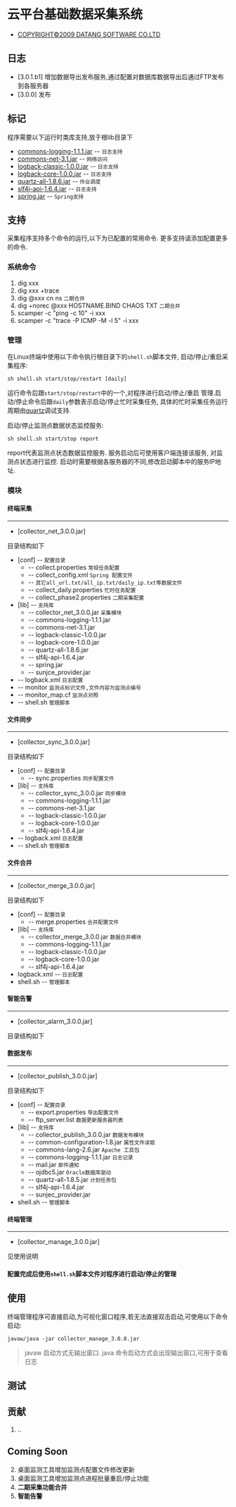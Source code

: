云平台基础数据采集系统
======================

* [COPYRIGHT©2009 DATANG SOFTWARE CO.LTD](http://www.cattsoft.com/)

日志
--------------
* [3.0.1.b1] 增加数据导出发布服务,通过配置对数据库数据导出后通过FTP发布到各服务器
* [3.0.0] 发布


标记
--------------

程序需要以下运行时类库支持,放于根lib目录下

* [commons-logging-1.1.1.jar](http://commons.apache.org/logging/) -- `日志支持`
* [commons-net-3.1.jar](http://commons.apache.org/net/) -- `网络访问`
* [logback-classic-1.0.0.jar](http://logback.qos.ch/) -- `日志支持`
* [logback-core-1.0.0.jar](http://logback.qos.ch/) -- `日志支持`
* [quartz-all-1.8.6.jar](http://quartz-scheduler.org/) -- `作业调度`
* [slf4j-api-1.6.4.jar](http://www.slf4j.org/) -- `日志支持`
* [spring.jar](http://www.springsource.org/) -- `Spring支持`


支持
-------

采集程序支持多个命令的运行,以下为已配置的常用命令.
更多支持请添加配置更多的命令.


### 系统命令

1.  dig xxx
2.  dig xxx +trace
3.  dig @xxx cn ns  `二期合并`
4.  dig +norec @xxx HOSTNAME.BIND CHAOS TXT `二期合并`
5.  scamper -c "ping -c 10" -i xxx
6.  scamper -c "trace -P ICMP -M -l 5" -i xxx

### 管理

在Linux终端中使用以下命令执行根目录下的`shell.sh`脚本文件,
启动/停止/重启采集程序:

    sh shell.sh start/stop/restart [daily]

运行命令后跟`start/stop/restart`中的一个,对程序进行启动/停止/重启
管理.启动/停止命令后跟`daily`参数表示启动/停止忙时采集任务,
具体的忙时采集任务运行周期由[quartz](http://quartz-scheduler.org/)调试支持.

启动/停止监测点数据状态监控服务:

    sh shell.sh start/stop report

report代表监测点状态数据监控服务.
服务启动后可使用客户端连接该服务,
对监测点状态进行监控.
启动时需要根据各服务器的不同,修改启动脚本中的服务IP地址.


### 模块

#### 终端采集
--------------
* [collector_net_3.0.0.jar]

目录结构如下

* [conf] -- `配置目录`
   * -- collect.properties  `常规任务配置`
   * -- collect_config.xml  `Spring 配置文件`
   * -- `其它all_url.txt/all_ip.txt/daily_ip.txt等数据文件`
   * -- collect_daily.properties  `忙时任务配置`
   * -- collect_phase2.properties `二期采集配置`
* [lib] -- `支持库`
   * -- collector_net_3.0.0.jar  `采集模块`
   * -- commons-logging-1.1.1.jar
   * -- commons-net-3.1.jar
   * -- logback-classic-1.0.0.jar
   * -- logback-core-1.0.0.jar
   * -- quartz-all-1.8.6.jar
   * -- slf4j-api-1.6.4.jar
   * -- spring.jar
   * -- sunjce_provider.jar
* -- logback.xml  `日志配置`
* -- monitor  `监测点标识文件,文件内容为监测点编号`
* -- monitor_map.cf  `监测点对照`
* -- shell.sh  `管理脚本`


#### 文件同步
--------------
* [collector_sync_3.0.0.jar]

目录结构如下

* [conf] -- `配置目录`
   * -- sync.properties  `同步配置文件`
* [lib] -- `支持库`
   * -- collector_sync_3.0.0.jar  `同步模块`
   * -- commons-logging-1.1.1.jar
   * -- commons-net-3.1.jar
   * -- logback-classic-1.0.0.jar
   * -- logback-core-1.0.0.jar
   * -- slf4j-api-1.6.4.jar
* -- logback.xml  `日志配置`
* -- shell.sh  `管理脚本`


#### 文件合并
--------------
* [collector_merge_3.0.0.jar]

目录结构如下

* [conf] -- `配置目录`
   * -- merge.properties  `合并配置文件`
* [lib] -- `支持库`
   * -- collector_merge_3.0.0.jar  `数据合并模块`
   * -- commons-logging-1.1.1.jar
   * -- logback-classic-1.0.0.jar
   * -- logback-core-1.0.0.jar
   * -- slf4j-api-1.6.4.jar
* logback.xml -- `日志配置`
* shell.sh -- `管理脚本`


#### 智能告警
--------------
* [collector_alarm_3.0.0.jar]

目录结构如下


#### 数据发布
--------------
* [collector_publish_3.0.0.jar]

目录结构如下

* [conf] -- `配置目录`
   * -- export.properties  `导出配置文件`
   * -- ftp_server.list  `数据更新服务器列表`
* [lib] -- `支持库`
   * -- collector_publish_3.0.0.jar  `数据发布模块`
   * -- common-configuration-1.8.jar  `属性文件读取`
   * -- commons-lang-2.6.jar  `Apache 工具包`
   * -- commons-logging-1.1.1.jar  `日志记录`
   * -- mail.jar  `邮件通知`
   * -- ojdbc5.jar  `Oracle数据库驱动`
   * -- quartz-all-1.8.5.jar  `计划任务包`
   * -- slf4j-api-1.6.4.jar
   * -- sunjec_provider.jar
* shell.sh -- `管理脚本`


#### 终端管理
--------------
* [collector_manage_3.0.0.jar]

见使用说明


#### 配置完成后使用`shell.sh`脚本文件对程序进行启动/停止的管理

使用
--------------
终端管理程序可直接启动,为可视化窗口程序,若无法直接双击启动,可使用以下命令启动:

    javaw/java -jar collector_manage_3.0.0.jar

> javaw 启动方式无输出窗口.
java 命令启动方式会出现输出窗口,可用于查看日志


测试
--------------


贡献
--------------

1. ..


Coming Soon
--------------
2. 桌面监测工具增加监测点配置文件修改更新
3. 桌面监测工具增加监测点进程批量重启/停止功能
4. **二期采集功能合并**
5. **智能告警**

